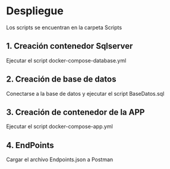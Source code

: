 # Despliegue
Los scripts se encuentran en la carpeta Scripts

## 1. Creación contenedor Sqlserver
Ejecutar el script docker-compose-database.yml

## 2. Creación de base de datos
Conectarse a la base de datos y ejecutar el script BaseDatos.sql

## 3. Creación de contenedor de la APP
Ejecutar el script docker-compose-app.yml

## 4. EndPoints
Cargar el archivo Endpoints.json a Postman
